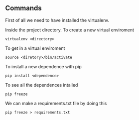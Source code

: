 Commands
---------------

First of all we need to have installed the virtualenv.

Inside the project directory.
To create a new virtual enviroment
    
    virtualenv <directory> 

To get in a virtual enviroment

	source <diretory>/bin/activate
	
To install a new dependence with pip

	pip install <dependence>
	
To see all the dependences intalled

	pip freeze
	
We can make a requirements.txt file by doing this

	pip freeze > requirements.txt